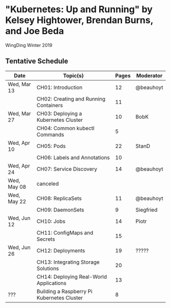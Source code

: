 # "Kubernetes: Up and Running" by Kelsey Hightower, Brendan Burns, and Joe Beda

WingDing Winter 2019

## Tentative Schedule

| Date        | Topic(s)                                  | Pages | Moderator |
|-------------|-------------------------------------------|-------|-----------|
| Wed, Mar 13 | CH01: Introduction                        |    12 | @beauhoyt |
|             | CH02: Creating and Running Containers     |    11 |           |
| Wed, Mar 27 | CH03: Deploying a Kubernetes Cluster      |    10 | BobK      |
|             | CH04: Common kubectl Commands             |     5 |           |
| Wed, Apr 10 | CH05: Pods                                |    22 | StanD     |
|             | CH06: Labels and Annotations              |    10 |           |
| Wed, Apr 24 | CH07: Service Discovery                   |    14 | @beauhoyt |
| Wed, May 08 | canceled                                  |       |           |
| Wed, May 22 | CH08: ReplicaSets                         |    11 | @beauhoyt |
|             | CH09: DaemonSets                          |     9 | Siegfried |
| Wed, Jun 12 | CH10: Jobs                                |    14 | Piotr     |
|             | CH11: ConfigMaps and Secrets              |    15 |           |
| Wed, Jun 26 | CH12: Deployments                         |    19 | ?????     |
|             | CH13: Integrating Storage Solutions       |    20 |           |
|             | CH14: Deploying Real-World Applications   |    13 |           |
| ???         | Building a Raspberry Pi Kubernetes Cluster|     8 |           |
